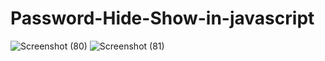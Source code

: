# Password-Hide-Show-in-javascript
![Screenshot (80)](https://github.com/Aashif10/Password-Hide-Show-in-javascript/assets/163505856/908c94ab-ffcc-4afe-81b8-681b36a670d6)
![Screenshot (81)](https://github.com/Aashif10/Password-Hide-Show-in-javascript/assets/163505856/a0896f1f-20d6-4db0-89b3-d8355fcb7213)
